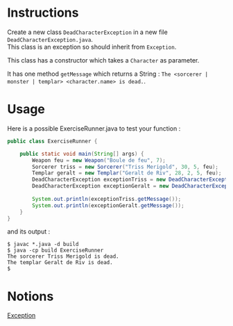 # Instructions

Create a new class `DeadCharacterException` in a new file `DeadCharacterException.java`.  
This class is an exception so should inherit from `Exception`.

This class has a constructor which takes a `Character` as parameter.

It has one method `getMessage` which returns a String : `The <sorcerer | monster | templar> <character.name> is dead.`.

# Usage

Here is a possible ExerciseRunner.java to test your function :

```java
public class ExerciseRunner {

    public static void main(String[] args) {
        Weapon feu = new Weapon("Boule de feu", 7);
        Sorcerer triss = new Sorcerer("Triss Merigold", 30, 5, feu); 
        Templar geralt = new Templar("Geralt de Riv", 28, 2, 5, feu); 
        DeadCharacterException exceptionTriss = new DeadCharacterException(triss);
        DeadCharacterException exceptionGeralt = new DeadCharacterException(geralt);
        
        System.out.println(exceptionTriss.getMessage());
        System.out.println(exceptionGeralt.getMessage());
    }
}
```

and its output :
```shell
$ javac *.java -d build
$ java -cp build ExerciseRunner 
The sorcerer Triss Merigold is dead.
The templar Geralt de Riv is dead.
$ 
```

# Notions
[Exception](https://docs.oracle.com/javase/tutorial/essential/exceptions/index.html)  